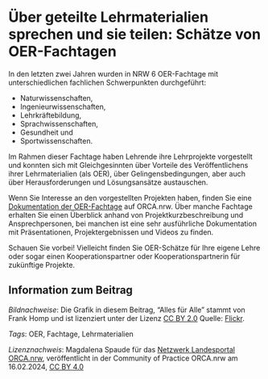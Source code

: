 # Über geteilte Lehrmaterialien sprechen und sie teilen: Schätze von OER-Fachtagen

In den letzten zwei Jahren wurden in NRW 6 OER-Fachtage mit unterschiedlichen fachlichen Schwerpunkten durchgeführt:

- Naturwissenschaften,
- Ingenieurwissenschaften,
- Lehrkräftebildung,
- Sprachwissenschaften,
- Gesundheit und
- Sportwissenschaften.

Im Rahmen dieser Fachtage haben Lehrende ihre Lehrprojekte vorgestellt und konnten sich mit Gleichgesinnten über Vorteile des Veröffentlichens ihrer Lehrmaterialien (als OER), über Gelingensbedingungen, aber auch über Herausforderungen und Lösungsansätze austauschen.

Wenn Sie Interesse an den vorgestellten Projekten haben, finden Sie eine [Dokumentation der OER-Fachtage](https://www.orca.nrw/lehrende/akteure/netzwerk/oer-fachtage) auf ORCA.nrw. Über manche Fachtage erhalten Sie einen Überblick anhand von Projektkurzbeschreibung und Ansprechpersonen, bei manchen ist eine sehr ausführliche Dokumentation mit Präsentationen, Projektergebnissen und Videos zu finden.

Schauen Sie vorbei! Vielleicht finden Sie OER-Schätze für Ihre eigene Lehre oder sogar einen Kooperationspartner oder Kooperationspartnerin für zukünftige Projekte.

## Information zum Beitrag

*Bildnachweise*: Die Grafik in diesem Beitrag, “Alles für Alle” stammt von Frank Homp und ist lizenziert unter der Lizenz [CC BY 2.0](https://creativecommons.org/licenses/by/2.0/) Quelle: [Flickr](https://www.flickr.com/photos/194963989@N07/52874488233/in/photostream/).

*Tags*: OER, Fachtage, Lehrmaterialien

*Lizenznachweis*: Magdalena Spaude für das <a href="http://www.orca.nrw/ueber-uns/netzwerk" target="_blank">Netzwerk Landesportal ORCA.nrw</a>, veröffentlicht in der Community of Practice ORCA.nrw am 16.02.2024, <a href="https://creativecommons.org/licenses/by/4.0/" target="_blank">CC BY 4.0</a>


